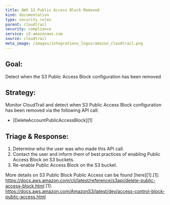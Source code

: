 ```yaml
---
title: AWS S3 Public Access Block Removed
kind: documentation
type: security_rules
parent: cloudtrail
security: compliance
service: s3.amazonaws.com
source: cloudtrail
meta_image: /images/integrations_logos/amazon_cloudtrail.png
---
```

## **Goal:**
Detect when the S3 Public Access Block configuration has been removed 

## **Strategy:**
Monitor CloudTrail and detect when S3 Public Access Block configuration has been removed via the following API call:
* [DeleteAccountPublicAccessBlock][1]

## **Triage & Response:**
1. Determine who the user was who made this API call.
2. Contact the user and inform them of best practices of enabling Public Access Block on S3 buckets.
3. Re-enable Public Access Block on the S3 bucket.

More details on S3 Public Block Public Access can be found [here][1].[1]: https://docs.aws.amazon.com/cli/latest/reference/s3api/delete-public-access-block.html
[1]: https://docs.aws.amazon.com/AmazonS3/latest/dev/access-control-block-public-access.html
